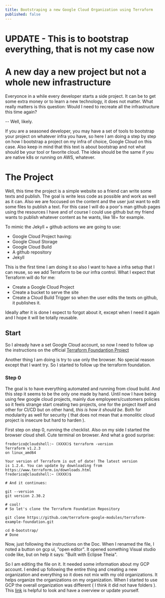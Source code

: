 ```yaml
---
title: Bootstraping a new Google Cloud Organization using Terraform
published: false
---
```


# UPDATE - This is to bootstrap everything, that is not my case now

# A new day a new project but not a whole new infrastructure

Everyonce in a while every developer starts a side project. It can be to get some extra money or to learn a new technology, it does not matter. 
What really matters is this question: Would I need to recreate all the infrastructure this time again?

  -- Well, likely.
  
If you are a seasoned developer, you may have a set of tools to bootstrap your project on whatever infra you have, so here I am doing a step by step
on how I bootstrap a project on my infra of choice, Google Cloud on this case.  Also keep in mind that this text is about bootstrap and not what should 
be your tool or favorite cloud. The ideia should be the same if you are native k8s or running on AWS, whatever. 

# The Project

Well, this time the project is a simple website so a friend can write some texts and publish.  The goal is write less code as possible and work as well as it can.
Also we are foccused on the content and the user just want to edit some files to publish a text. For this case I will do a poor's man github pages 
using the resources I have and of course I could use github but my friend wants to publish whatever content as he wants, like 18+ for example. 

To mimic the Jekyll + github actions we are going to use:

* Google Cloud Project having: 
* Google Cloud Storage
* Google Cloud Build
* A github repository
* Jekyll 

This is the first time I am doing it so also I want to have a infra setup that I can reuse, so we add Terraform to be our infra control.
What I expect that Terraform will do for me:

* Create a Google Cloud Project
* Create a bucket to serve the site
* Create a Cloud Build Trigger so when the user edits the texts on github, it publishes it. 

Ideally after it is done I expect to forgot about it, except when I need it again and I hope it will be totally reusable.

## Start

So I already have a set Google Cloud account, so now I need to follow up the instructions on the 
official [Terraform Foundantion Project](https://github.com/terraform-google-modules/terraform-example-foundation)

Another thing I am doing is try to use only the browser. No special reason except that I want try.  So I started to follow up the terraform foundation. 

### Step 0

The goal is to have everything automated and running from cloud build. And this step it seems to be the only one made by hand. Until now I have being using 
few google cloud projects, mainly due employeers/customers policies so it feels strange start creating two projects, one for the project itself and other for CI/CD
but on other hand, *this is how it should be*. Both for modularity as well for security ( that does not mean that a monolitic cloud project is insecure but hard to harden ).

First step on step 0, running the checklist. Also on my side I started the browser cloud shell. Cute terminal on browser. And what a good surprise:

```
frederico@cloudshell:~ (XXXX)$ terraform -version
Terraform v1.2.3
on linux_amd64

Your version of Terraform is out of date! The latest version
is 1.2.4. You can update by downloading from https://www.terraform.io/downloads.html
frederico@cloudshell:~ (XXXX)$

# And it continues:

git --version
git version 2.30.2

# cool!
# So let's clone the Terraform Foundation Repository 

git clone https://github.com/terraform-google-modules/terraform-example-foundation.git

cd 0-bootstrap/
# Done
```
Now, just following the instructions on the Doc. When I renamed the file, I noted a button on gcp ui, "open editor". It opened something Visual studio code like, but on help it says: "Built with Eclipse Theia". 

So I am editing the file on it. It needed some information about my GCP account. I ended up following the entire thing and creating a new organization and everything so it does not mix with my old organizations. It helps organize the organizations on my organization. 
When I started to use GCP the overall organization was different ( I think it did not have folders ). This [link](https://cloud.google.com/resource-manager/docs/cloud-platform-resource-hierarchy#cloud_platform_resource_hierarchy_and_iam_policy_hierarchy) is helpful to look and have a overview or update yourself.












